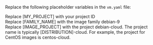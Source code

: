 Replace the following placeholder variables in the `vm.yaml` file:  

Replace [MY_PROJECT] with your project ID  
Replace [FAMILY_NAME] with the image family debian-9  
Replace [IMAGE_PROJECT] with the project debian-cloud. The project name is typically [DISTRIBUTION]-cloud. For example, the project for CentOS images is centos-cloud.  